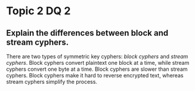 # Topic 2 DQ 2
## Explain the differences between block and stream cyphers.

There are two types of symmetric key cyphers: *block cyphers* and *stream cyphers*. Block cyphers convert plaintext one block at a time, while stream cyphers convert one byte at a time. Block cyphers are slower than stream cyphers. Block cyphers make it hard to reverse encrypted text, whereas stream cyphers simplify the process.